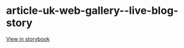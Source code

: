 # article-uk-web-gallery--live-blog-story

[View in storybook](https://raw.githack.com/Independent-Digital-News-and-Media-Ltd/indy-pwamp-sb/PR-1433-sb/index.html?path=/story/article-uk-web-gallery--live-blog-story)